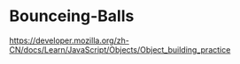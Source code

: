 # Bounceing-Balls
https://developer.mozilla.org/zh-CN/docs/Learn/JavaScript/Objects/Object_building_practice
